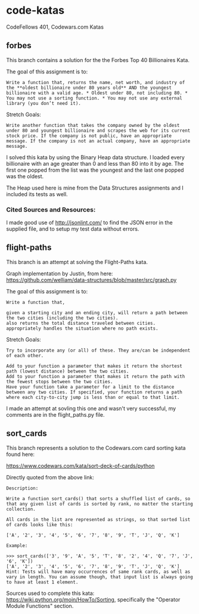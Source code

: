 # code-katas
CodeFellows 401, Codewars.com Katas

## forbes

This branch contains a solution for the the Forbes Top 40 Billionaires Kata.

The goal of this assignment is to:
```
Write a function that, returns the name, net worth, and industry of the **oldest billionaire under 80 years old** AND the youngest billionaire with a valid age. * Oldest under 80, not including 80. * You may not use a sorting function. * You may not use any external library (you don’t need it).
```

Stretch Goals:
```
Write another function that takes the company owned by the oldest under 80 and youngest billionaire and scrapes the web for its current stock price. If the company is not public, have an appropriate message. If the company is not an actual company, have an appropriate message.
```

I solved this kata by using the Binary Heap data structure.  I loaded every billionaire with an age greater than 0 and less than 80 into it by age.  The first one popped from the list was the youngest and the last one popped was the oldest.

The Heap used here is mine from the Data Structures assignments and I included its tests as well.

### Cited Sources and Resources:
I made good use of http://jsonlint.com/ to find the JSON error in the supplied file, and to setup my test data without errors.

## flight-paths

This branch is an attempt at solving the Flight-Paths kata.

Graph implementation by Justin, from here:
https://github.com/welliam/data-structures/blob/master/src/graph.py

The goal of this assignment is to:
```
Write a function that,

given a starting city and an ending city, will return a path between the two cities (including the two cities).
also returns the total distance traveled between cities.
appropriately handles the situation where no path exists.
```
Stretch Goals:
```
Try to incorporate any (or all) of these. They are/can be independent of each other.

Add to your function a parameter that makes it return the shortest path (lowest distance) between the two cities.
Add to your function a parameter that makes it return the path with the fewest stops between the two cities.
Have your function take a parameter for a limit to the distance between any two cities. If specified, your function returns a path where each city-to-city jump is less than or equal to that limit.
```

I made an attempt at sovling this one and wasn't very successful, my comments are in the flight_paths.py file.


## sort_cards

This branch represents a solution to the Codewars.com card sorting kata found here:

https://www.codewars.com/kata/sort-deck-of-cards/python

Directly quoted from the above link:

```
Description:

Write a function sort_cards() that sorts a shuffled list of cards, so that any given list of cards is sorted by rank, no matter the starting collection.

All cards in the list are represented as strings, so that sorted list of cards looks like this:

['A', '2', '3', '4', '5', '6', '7', '8', '9', 'T', 'J', 'Q', 'K']

Example:

>>> sort_cards(['3', '9', 'A', '5', 'T', '8', '2', '4', 'Q', '7', 'J', '6', 'K'])
['A', '2', '3', '4', '5', '6', '7', '8', '9', 'T', 'J', 'Q', 'K']
Hint: Tests will have many occurrences of same rank cards, as well as vary in length. You can assume though, that input list is always going to have at least 1 element.
```

Sources used to complete this kata:
    https://wiki.python.org/moin/HowTo/Sorting, specifically the "Operator Module Functions" section.